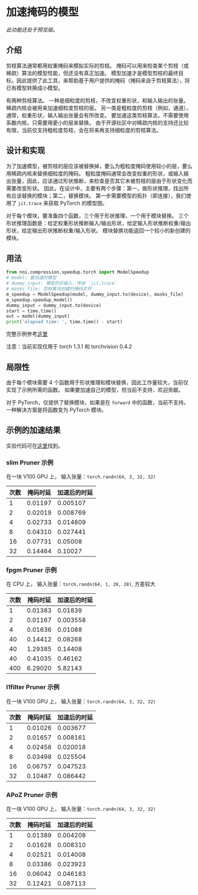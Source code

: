 # 加速掩码的模型

*此功能还处于预览版。*

## 介绍

剪枝算法通常都用权重掩码来模拟实际的剪枝。 掩码可以用来检查某个剪枝（或稀疏）算法的模型性能，但还没有真正加速。 模型加速才是模型剪枝的最终目标。因此提供了此工具，来帮助基于用户提供的掩码（掩码来自于剪枝算法），将已有模型转换成小模型。

有两种剪枝算法。 一种是细粒度的剪枝，不改变权重形状，和输入输出的张量。 稀疏内核会被用来加速细粒度剪枝的层。 另一类是粗粒度的剪枝（例如，通道），通常，权重形状，输入输出张量会有所改变。 要加速这类剪枝算法，不需要使用系数内核，只需要用更小的层来替换。 由于开源社区中对稀疏内核的支持还比较有限，当前仅支持粗粒度剪枝，会在将来再支持细粒度的剪枝算法。

## 设计和实现

为了加速模型，被剪枝的层应该被替换掉，要么为粗粒度掩码使用较小的层，要么用稀疏内核来替换细粒度的掩码。 粗粒度掩码通常会改变权重的形状，或输入输出张量，因此，应该通过形状推断，来检查是否其它未被剪枝的层由于形状变化而需要改变形状。 因此，在设计中，主要有两个步骤：第一，做形状推理，找出所有应该替换的模块；第二，替换模块。 第一步需要模型的拓扑（即连接），我们使用了 `jit.trace` 来获取 PyTorch 的模型图。

对于每个模块，要准备四个函数，三个用于形状推理，一个用于模块替换。 三个形状推理函数是：给定权重形状推断输入/输出形状，给定输入形状推断权重/输出形状，给定输出形状推断权重/输入形状。 模块替换功能返回一个较小的新创建的模块。

## 用法

```python
from nni.compression.speedup.torch import ModelSpeedup
# model: 要加速的模型
# dummy_input: 模型的示输入，传给 `jit.trace`
# masks_file: 剪枝算法创建的掩码文件
m_speedup = ModelSpeedup(model, dummy_input.to(device), masks_file)
m_speedup.speedup_model()
dummy_input = dummy_input.to(device)
start = time.time()
out = model(dummy_input)
print('elapsed time: ', time.time() - start)
```
完整示例参考[这里](https://github.com/microsoft/nni/tree/master/examples/model_compress/model_speedup.py)

注意：当前实现仅用于 torch 1.3.1 和 torchvision 0.4.2

## 局限性

由于每个模块需要 4 个函数用于形状推理和模块替换，因此工作量较大，当前仅实现了示例所需的函数。 如果要加速自己的模型，但当前不支持，欢迎贡献。

对于 PyTorch，仅提供了替换模块，如果是在 `forward` 中的函数，当前不支持。 一种解决方案是将函数变为 PyTorch 模块。

## 示例的加速结果

实验代码可在[这里](https://github.com/microsoft/nni/tree/master/examples/model_compress/model_speedup.py)找到。

### slim Pruner 示例

在一块 V100 GPU 上， 输入张量：`torch.randn(64, 3, 32, 32)`

| 次数 | 掩码时延    | 加速后的时延   |
| -- | ------- | -------- |
| 1  | 0.01197 | 0.005107 |
| 2  | 0.02019 | 0.008769 |
| 4  | 0.02733 | 0.014809 |
| 8  | 0.04310 | 0.027441 |
| 16 | 0.07731 | 0.05008  |
| 32 | 0.14464 | 0.10027  |

### fpgm Pruner 示例

在 CPU 上， 输入张量：`torch.randn(64, 1, 28, 28)`, 方差较大

| 次数  | 掩码时延    | 加速后的时延   |
| --- | ------- | -------- |
| 1   | 0.01383 | 0.01839  |
| 2   | 0.01167 | 0.003558 |
| 4   | 0.01636 | 0.01088  |
| 40  | 0.14412 | 0.08268  |
| 40  | 1.29385 | 0.14408  |
| 40  | 0.41035 | 0.46162  |
| 400 | 6.29020 | 5.82143  |

### l1filter Pruner 示例

在一块 V100 GPU 上， 输入张量：`torch.randn(64, 3, 32, 32)`

| 次数 | 掩码时延    | 加速后的时延   |
| -- | ------- | -------- |
| 1  | 0.01026 | 0.003677 |
| 2  | 0.01657 | 0.008161 |
| 4  | 0.02458 | 0.020018 |
| 8  | 0.03498 | 0.025504 |
| 16 | 0.06757 | 0.047523 |
| 32 | 0.10487 | 0.086442 |

### APoZ Pruner 示例

在一块 V100 GPU 上， 输入张量：`torch.randn(64, 3, 32, 32)`

| 次数 | 掩码时延    | 加速后的时延   |
| -- | ------- | -------- |
| 1  | 0.01389 | 0.004208 |
| 2  | 0.01628 | 0.008310 |
| 4  | 0.02521 | 0.014008 |
| 8  | 0.03386 | 0.023923 |
| 16 | 0.06042 | 0.046183 |
| 32 | 0.12421 | 0.087113 |
